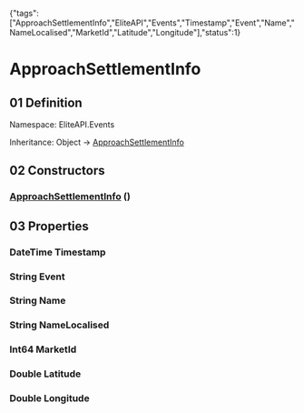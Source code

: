 {"tags":["ApproachSettlementInfo","EliteAPI","Events","Timestamp","Event","Name","NameLocalised","MarketId","Latitude","Longitude"],"status":1}

# ApproachSettlementInfo

## 01 Definition

Namespace: <span class='code'>EliteAPI.Events</span>

Inheritance: <span class='code'>Object</span> → <span class='code'>[ApproachSettlementInfo](../../EliteAPI/Events/ApproachSettlementInfo.html)</span>

## 02 Constructors

### <span class='code'>[ApproachSettlementInfo](../../EliteAPI/Events/ApproachSettlementInfo.html)</span> ()

## 03 Properties

### <span class='code'>DateTime</span> Timestamp

### <span class='code'>String</span> Event

### <span class='code'>String</span> Name

### <span class='code'>String</span> NameLocalised

### <span class='code'>Int64</span> MarketId

### <span class='code'>Double</span> Latitude

### <span class='code'>Double</span> Longitude

